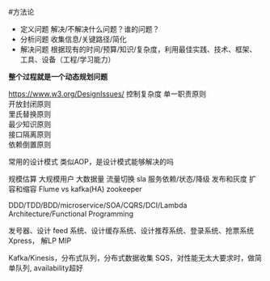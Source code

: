 #方法论
* 定义问题
解决/不解决什么问题？谁的问题？
* 分析问题
收集信息/关键路径/简化
* 解决问题
根据现有的时间/预算/知识/复杂度，利用最佳实践、技术、框架、工具、设备（工程/学习能力）

**整个过程就是一个动态规划问题**

https://www.w3.org/DesignIssues/
控制复杂度
单一职责原则  
开放封闭原则  
里氏替换原则  
最少知识原则  
接口隔离原则  
依赖倒置原则

常用的设计模式
类似AOP，是设计模式能够解决的吗

规模估算
大规模用户
大数据量
流量切换 sla
服务依赖/状态/降级
发布和灰度
扩容和缩容
Flume vs kafka(HA)
zookeeper

DDD/TDD/BDD/microservice/SOA/CQRS/DCI/Lambda Architecture/Functional Programming

发号器、设计 feed 系统、设计缓存系统、设计推荐系统、登录系统、抢票系统
Xpress， 解LP MIP

Kafka/Kinesis，分布式队列，分布式数据收集
SQS，对性能无太大要求时，做简单队列, availability超好
